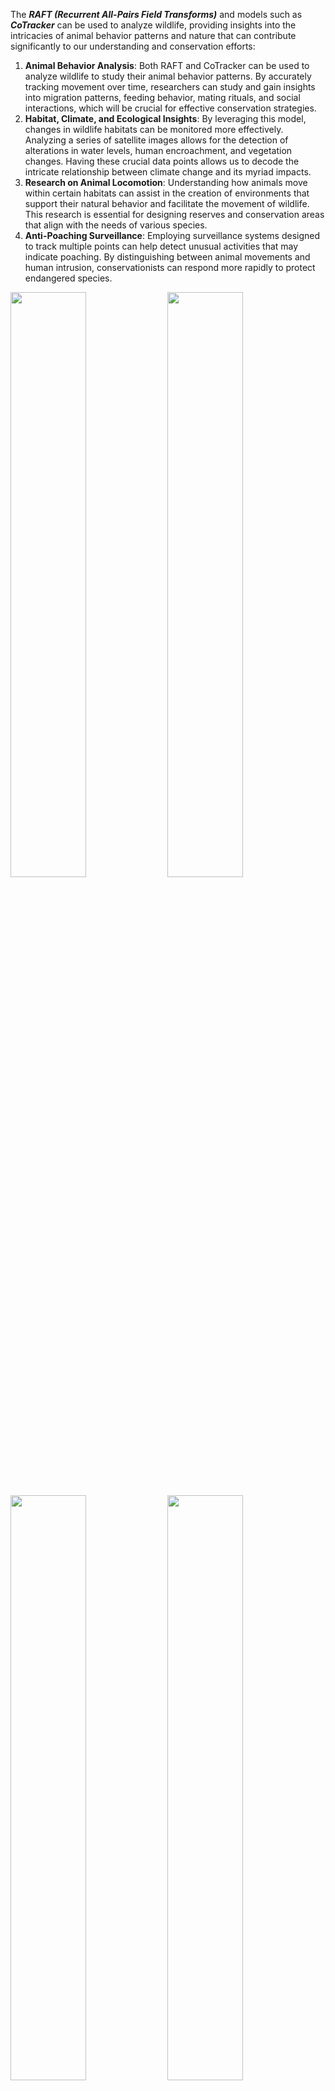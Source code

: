 The ***RAFT (Recurrent All-Pairs Field Transforms)*** and models such as ***CoTracker*** can be used to analyze wildlife, providing insights into the intricacies of animal behavior patterns and nature that can contribute significantly to our understanding and conservation efforts:

1. **Animal Behavior Analysis**: Both RAFT and CoTracker can be used to analyze wildlife to study their animal behavior patterns. By accurately tracking movement over time, researchers can study and gain insights into migration patterns, feeding behavior, mating rituals, and social interactions, which will be crucial for effective conservation strategies.
2. **Habitat, Climate, and Ecological Insights**: By leveraging this model, changes in wildlife habitats can be monitored more effectively. Analyzing a series of satellite images allows for the detection of alterations in water levels, human encroachment, and vegetation changes. Having these crucial data points allows us to decode the intricate relationship between climate change and its myriad impacts.
3. **Research on Animal Locomotion**: Understanding how animals move within certain habitats can assist in the creation of environments that support their natural behavior and facilitate the movement of wildlife. This research is essential for designing reserves and conservation areas that align with the needs of various species.
4. **Anti-Poaching Surveillance**: Employing surveillance systems designed to track multiple points can help detect unusual activities that may indicate poaching. By distinguishing between animal movements and human intrusion, conservationists can respond more rapidly to protect endangered species.


<p float="left">
  <img src="https://github.com/h3tpatel/cvlog.github.io/assets/144167031/71486c56-fe33-4bf2-9d55-c4af4073c441" width="49%" />
  <img src="https://github.com/h3tpatel/cvlog.github.io/assets/144167031/839f4cb5-5d6c-4c4b-b2b2-98011d01303b" width="49%" />
</p>
<p float="left">
  <img src="https://github.com/h3tpatel/cvlog.github.io/assets/144167031/b3b90dd9-668b-4dc4-8b70-4655ab3fcaab" width="49%" />
  <img src="https://github.com/h3tpatel/cvlog.github.io/assets/144167031/964cdf23-ed69-4ace-9154-0e3f56de9f4d" width="49%" />
</p>

Now, let's begin by implementing the RAFT model to observe such use cases. First, we load the RAFT model and set it to evaluation mode, initializing it with the pre-trained weights **`(Raft_Large_Weights.C_T_SKHT_V2)`**.

```python
model = raft_large(weights=Raft_Large_Weights.C_T_SKHT_V2).to(device)
model = model.eval()
```

After that, we preprocess each pair of consecutive frames, applying transformations to normalize and resize them, preparing them for optical flow estimation. Then, the frames are permuted to change their shape from **[N, H, W, C] to [N, C, H, W]**.

```python
def preprocess(batch):
    transforms = T.Compose([
        T.ConvertImageDtype(torch.float32),
        T.Normalize(mean=0.5, std=0.5),  # map [0, 1] into [-1, 1]
        T.Resize(size=(520, 960)),
    ])
    return transforms(batch)

# preprocess video frames
frames, _, _ = read_video(str(video_path), pts_unit='sec')
frames = frames.permute(0, 3, 1, 2)  # *(N, H, W, C) -> (N, C, H, W)*
```

Finally, the code iterates over pairs of consecutive frames, saving the estimated optical flow from **`model(img1, img2)`**, which is converted to an RGB image using **`flow_to_image`** to visualize the flow vectors. These images are then converted to PIL images.

```python
for i, (img1, img2) in enumerate(zip(frames, frames[1:])):
    img1 = preprocess(img1[None]).to(device)
    img2 = preprocess(img2[None]).to(device)

    list_of_flows = model(img1, img2)
    predicted_flow = list_of_flows[-1][0]
    flow_img = flow_to_image(predicted_flow).to("cpu")

    # convert tensor to a PIL Image
    pil_img = F.to_pil_image(flow_img)
    pil_img.save(output_folder / f"predicted_flow_{i}.jpg")
```
-------

<p float="left">
  <img src="https://github.com/h3tpatel/cvlog.github.io/assets/144167031/bd04a005-80b1-4b0a-b25a-6071dff92abb" width="49%" />
  <img src="" width="49%" />
</p>
<p float="left">
  <img src="https://github.com/h3tpatel/cvlog.github.io/assets/144167031/5f620f98-cd75-4131-8d51-7296e6852378" width="49%" />
  <img src="https://github.com/h3tpatel/cvlog.github.io/assets/144167031/bb9bb598-2325-4d36-9dd5-714969a0f7a8" width="49%" />
</p>



#### **New Insights into Animals: Pollination to Migration, Flight Dynamics to Social Behavior**

1. **Hummingbird movement tracking**: As shown in the trained model on hummingbird videos, we can track the movement of hummingbirds as they fly between flowers.

2. **Hummingbird-plant relationships**: Analyzing these videos yields insights into the *fascinating mutualistic relationships hummingbirds have with the plants they pollinate*. Studying hummingbird and flower morphologies can help explain the interaction patterns seen in hummingbird-plant networks.

3. **Flight dynamics**: Another use case is quantifying hummingbird *flight dynamics*, including their complex wing kinematics during hovering and maneuvering. 

4. **Individual identification and population monitoring**: By identifying individuals based on their *unique plumage patterns* and tracking them across camera feeds, we could monitor populations, reveal movement patterns, and estimate abundances.

#### **CoTracker Implementation: Regular grid + Visualize Track Traces**

Now, let's implement the CoTracker model, which is designed for tracking points (pixels) across video frames. First, we specify the path of the video and convert it into a PyTorch tensor for further preprocessing. The video tensor is permuted to match the expected input **`(Batch x Time x Channels x Height x Width)`**. Then, we initialize the model using pre-trained checkpoints.

```python
local_video_path = '/content/.mp4'
video = read_video_from_path(local_video_path)
video = torch.from_numpy(video).permute(0, 3, 1, 2)[None].float()
```

After that, we run inference on the video with a specified **`grid_size`** parameter, which determines the density of the tracking grid over several video frames. It then returns the predicted tracks **`pred_tracks`** and their visibility **`pred_visibility`** across frames.

```python
grid_size = 50
pred_tracks, pred_visibility = model(video, grid_size=grid_size)
```

Finally, we utilize the **`Visualizer`** class to generate a visual representation of the tracking.

```python
vis = Visualizer(save_dir='/content/', pad_value=100)
vis.visualize(video=video, tracks=pred_tracks, visibility=pred_visibility, filename='video')
```

